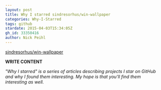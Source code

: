 ```yaml
---
layout: post
title: Why I starred sindresorhus/win-wallpaper
categories: Why-I-Starred
tags: github
stardate: 2015-04-03T15:34:05Z
gh_id: 33350416
author: Nick Peihl
---
```


[sindresorhus/win-wallpaper](star.repo.html_url)

**WRITE CONTENT**

*"Why I starred" is a series of articles describing projects I star on GitHub and why I found them interesting. My hope is that you'll find them interesting as well.*

